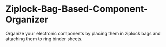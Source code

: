 # Ziplock-Bag-Based-Component-Organizer
Organize your electronic components by placing them in ziplock bags and attaching them to ring binder sheets.
